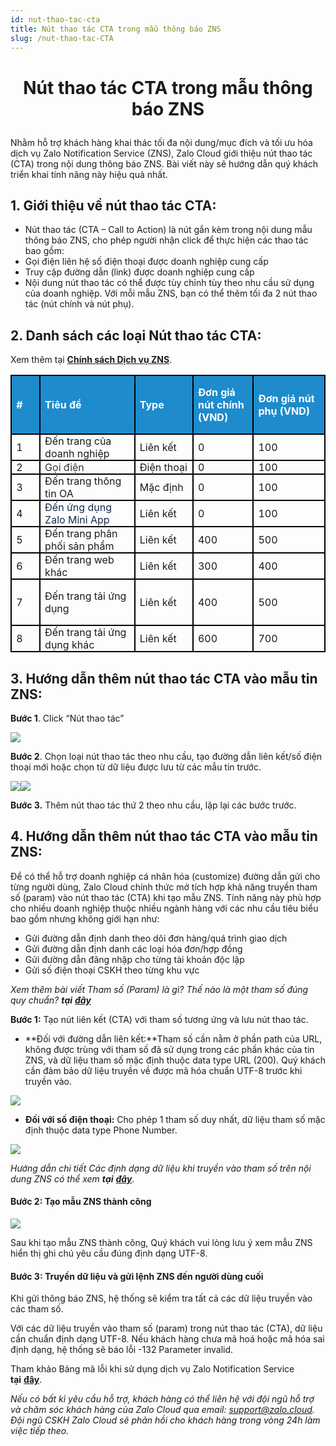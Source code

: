 ```yaml
---
id: nut-thao-tac-cta
title: Nút thao tác CTA trong mẫu thông báo ZNS
slug: /nut-thao-tac-CTA
---
```


# <p align="center">Nút thao tác CTA trong mẫu thông báo ZNS</p>

Nhằm hỗ trợ khách hàng khai thác tối đa nội dung/mục đích và tối ưu hóa dịch vụ Zalo Notification Service (ZNS), Zalo Cloud giới thiệu nút thao tác (CTA) trong nội dung thông báo ZNS. Bài viết này sẽ hướng dẫn quý khách triển khai tính năng này hiệu quả nhất.

## 1. **Giới thiệu về nút thao tác CTA:**

- Nút thao tác (CTA – Call to Action) là nút gắn kèm trong nội dung mẫu thông báo ZNS, cho phép người nhận click để thực hiện các thao tác bao gồm:
- Gọi điện liên hệ số điện thoại được doanh nghiệp cung cấp
- Truy cập đường dẫn (link) được doanh nghiệp cung cấp
- Nội dung nút thao tác có thể được tùy chỉnh tùy theo nhu cầu sử dụng của doanh nghiệp. Với mỗi mẫu ZNS, bạn có thể thêm tối đa 2 nút thao tác (nút chính và nút phụ).

## 2. **Danh sách các loại Nút thao tác CTA:**

Xem thêm tại [**Chính sách Dịch vụ ZNS**](https://zalo.cloud/terms).

<table style=";"><tbody><tr><td style="background-color:#1E8BCD;border:1.5pt solid black;height:15.0pt;padding:0in 5.4pt;width:35.25pt;"><p style="margin-left:0in;"><span style="color:white;"><strong>#</strong></span></p></td><td style="background-color:#1E8BCD;border-bottom-style:solid;border-color:black;border-left-style:none;border-right-style:solid;border-top-style:solid;border-width:1.5pt;height:15.0pt;padding:0in 5.4pt;width:158.55pt;"><p style="margin-left:0in;"><span style="color:white;"><strong>Tiêu đề</strong></span></p></td><td style="background-color:#1E8BCD;border-bottom-style:solid;border-color:black;border-left-style:none;border-right-style:solid;border-top-style:solid;border-width:1.5pt;height:15.0pt;padding:0in 5.4pt;width:83.5pt;"><p style="margin-left:0in;"><span style="color:white;"><strong>Type</strong></span></p></td><td style="background-color:#1E8BCD;border-bottom-style:solid;border-color:black;border-left-style:none;border-right-style:solid;border-top-style:solid;border-width:1.5pt;height:15.0pt;padding:0in 5.4pt;width:81.95pt;"><p style="margin-left:0in;"><span style="color:white;"><strong>Đơn giá nút chính (VND)</strong></span></p></td><td style="background-color:#1E8BCD;border-bottom-style:solid;border-color:black;border-left-style:none;border-right-style:solid;border-top-style:solid;border-width:1.5pt;height:15.0pt;padding:0in 5.4pt;width:1.5in;"><p style="margin-left:0in;"><span style="color:white;"><strong>Đơn giá nút phụ (VND)</strong></span></p></td></tr><tr><td style="border-bottom-style:solid;border-color:black;border-left-style:solid;border-right-style:solid;border-top-style:none;border-width:1.5pt;height:15.0pt;padding:0in 5.4pt;width:35.25pt;">1</td><td style="border-bottom:1.5pt solid black;border-left-style:none;border-right:1.5pt solid black;border-top-style:none;height:15.0pt;padding:0in 5.4pt;width:158.55pt;">Đến trang của doanh nghiệp</td><td style="border-bottom:1.5pt solid black;border-left-style:none;border-right:1.5pt solid black;border-top-style:none;height:15.0pt;padding:0in 5.4pt;width:83.5pt;">Liên kết</td><td style="border-bottom:1.5pt solid black;border-left-style:none;border-right:1.5pt solid black;border-top-style:none;height:15.0pt;padding:0in 5.4pt;width:81.95pt;">0</td><td style="border-bottom:1.5pt solid black;border-left-style:none;border-right:1.5pt solid black;border-top-style:none;height:15.0pt;padding:0in 5.4pt;width:1.5in;">100</td></tr><tr><td style="border-bottom-style:solid;border-color:black;border-left-style:solid;border-right-style:solid;border-top-style:none;border-width:1.5pt;height:15.0pt;padding:0in 5.4pt;width:35.25pt;">2</td><td style="border-bottom:1.5pt solid black;border-left-style:none;border-right:1.5pt solid black;border-top-style:none;height:15.0pt;padding:0in 5.4pt;width:158.55pt;"><span style="color:#37352F;">Gọi điện</span></td><td style="border-bottom:1.5pt solid black;border-left-style:none;border-right:1.5pt solid black;border-top-style:none;height:15.0pt;padding:0in 5.4pt;width:83.5pt;">Điện thoại</td><td style="border-bottom:1.5pt solid black;border-left-style:none;border-right:1.5pt solid black;border-top-style:none;height:15.0pt;padding:0in 5.4pt;width:81.95pt;">0</td><td style="border-bottom:1.5pt solid black;border-left-style:none;border-right:1.5pt solid black;border-top-style:none;height:15.0pt;padding:0in 5.4pt;width:1.5in;">100</td></tr><tr><td style="border-bottom-style:solid;border-color:black;border-left-style:solid;border-right-style:solid;border-top-style:none;border-width:1.5pt;height:15.0pt;padding:0in 5.4pt;width:35.25pt;">3</td><td style="border-bottom:1.5pt solid black;border-left-style:none;border-right:1.5pt solid black;border-top-style:none;height:15.0pt;padding:0in 5.4pt;width:158.55pt;">Đến trang thông tin OA</td><td style="border-bottom:1.5pt solid black;border-left-style:none;border-right:1.5pt solid black;border-top-style:none;height:15.0pt;padding:0in 5.4pt;width:83.5pt;">Mặc định</td><td style="border-bottom:1.5pt solid black;border-left-style:none;border-right:1.5pt solid black;border-top-style:none;height:15.0pt;padding:0in 5.4pt;width:81.95pt;">0</td><td style="border-bottom:1.5pt solid black;border-left-style:none;border-right:1.5pt solid black;border-top-style:none;height:15.0pt;padding:0in 5.4pt;width:1.5in;">100</td></tr><tr><td style="border-bottom-style:solid;border-color:black;border-left-style:solid;border-right-style:solid;border-top-style:none;border-width:1.5pt;height:15.0pt;padding:0in 5.4pt;width:35.25pt;">4</td><td style="border-bottom:1.5pt solid black;border-left-style:none;border-right:1.5pt solid black;border-top-style:none;height:15.0pt;padding:0in 5.4pt;width:158.55pt;"><span style="color:#172B4D;">Đến ứng dụng Zalo Mini App</span></td><td style="border-bottom:1.5pt solid black;border-left-style:none;border-right:1.5pt solid black;border-top-style:none;height:15.0pt;padding:0in 5.4pt;width:83.5pt;">Liên kết</td><td style="border-bottom:1.5pt solid black;border-left-style:none;border-right:1.5pt solid black;border-top-style:none;height:15.0pt;padding:0in 5.4pt;width:81.95pt;">0</td><td style="border-bottom:1.5pt solid black;border-left-style:none;border-right:1.5pt solid black;border-top-style:none;height:15.0pt;padding:0in 5.4pt;width:1.5in;">100</td></tr><tr><td style="border-bottom-style:solid;border-color:black;border-left-style:solid;border-right-style:solid;border-top-style:none;border-width:1.5pt;height:15.0pt;padding:0in 5.4pt;width:35.25pt;">5</td><td style="border-bottom:1.5pt solid black;border-left-style:none;border-right:1.5pt solid black;border-top-style:none;height:15.0pt;padding:0in 5.4pt;width:158.55pt;">Đến trang phân phối sản phẩm</td><td style="border-bottom:1.5pt solid black;border-left-style:none;border-right:1.5pt solid black;border-top-style:none;height:15.0pt;padding:0in 5.4pt;width:83.5pt;">Liên kết</td><td style="border-bottom:1.5pt solid black;border-left-style:none;border-right:1.5pt solid black;border-top-style:none;height:15.0pt;padding:0in 5.4pt;width:81.95pt;">400</td><td style="border-bottom:1.5pt solid black;border-left-style:none;border-right:1.5pt solid black;border-top-style:none;height:15.0pt;padding:0in 5.4pt;width:1.5in;">500</td></tr><tr><td style="border-bottom-style:solid;border-color:black;border-left-style:solid;border-right-style:solid;border-top-style:none;border-width:1.5pt;height:15.0pt;padding:0in 5.4pt;width:35.25pt;">6</td><td style="border-bottom:1.5pt solid black;border-left-style:none;border-right:1.5pt solid black;border-top-style:none;height:15.0pt;padding:0in 5.4pt;width:158.55pt;">Đến trang web khác</td><td style="border-bottom:1.5pt solid black;border-left-style:none;border-right:1.5pt solid black;border-top-style:none;height:15.0pt;padding:0in 5.4pt;width:83.5pt;">Liên kết</td><td style="border-bottom:1.5pt solid black;border-left-style:none;border-right:1.5pt solid black;border-top-style:none;height:15.0pt;padding:0in 5.4pt;width:81.95pt;">300</td><td style="border-bottom:1.5pt solid black;border-left-style:none;border-right:1.5pt solid black;border-top-style:none;height:15.0pt;padding:0in 5.4pt;width:1.5in;">400</td></tr><tr><td style="border-bottom-style:solid;border-color:black;border-left-style:solid;border-right-style:solid;border-top-style:none;border-width:1.5pt;height:15.0pt;padding:0in 5.4pt;width:35.25pt;">7</td><td style="border-bottom:1.5pt solid black;border-left-style:none;border-right:1.5pt solid black;border-top-style:none;height:15.0pt;padding:0in 5.4pt;width:158.55pt;"><p style="margin-left:0in;">Đến trang tải ứng dụng</p></td><td style="border-bottom:1.5pt solid black;border-left-style:none;border-right:1.5pt solid black;border-top-style:none;height:15.0pt;padding:0in 5.4pt;width:83.5pt;">Liên kết</td><td style="border-bottom:1.5pt solid black;border-left-style:none;border-right:1.5pt solid black;border-top-style:none;height:15.0pt;padding:0in 5.4pt;width:81.95pt;">400</td><td style="border-bottom:1.5pt solid black;border-left-style:none;border-right:1.5pt solid black;border-top-style:none;height:15.0pt;padding:0in 5.4pt;width:1.5in;">500</td></tr><tr><td style="border-bottom-style:solid;border-color:black;border-left-style:solid;border-right-style:solid;border-top-style:none;border-width:1.5pt;height:15.0pt;padding:0in 5.4pt;width:35.25pt;">8</td><td style="border-bottom:1.5pt solid black;border-left-style:none;border-right:1.5pt solid black;border-top-style:none;height:15.0pt;padding:0in 5.4pt;width:158.55pt;">Đến trang tải ứng dụng khác</td><td style="border-bottom:1.5pt solid black;border-left-style:none;border-right:1.5pt solid black;border-top-style:none;height:15.0pt;padding:0in 5.4pt;width:83.5pt;">Liên kết</td><td style="border-bottom:1.5pt solid black;border-left-style:none;border-right:1.5pt solid black;border-top-style:none;height:15.0pt;padding:0in 5.4pt;width:81.95pt;">600</td><td style="border-bottom:1.5pt solid black;border-left-style:none;border-right:1.5pt solid black;border-top-style:none;height:15.0pt;padding:0in 5.4pt;width:1.5in;">700</td></tr></tbody></table>

## **3. Hướng dẫn thêm nút thao tác CTA vào mẫu tin ZNS:**

**Bước 1**. Click “Nút thao tác”

![](https://stc-oa.zdn.vn/uploads/bfe768988a96aa7ae48342d4bbc291f3.png)

**Bước 2**. Chọn loại nút thao tác theo nhu cầu, tạo đường dẫn liên kết/số điện thoại mới hoặc chọn từ dữ liệu được lưu từ các mẫu tin trước.

![](https://stc-oa.zdn.vn/uploads/dfd56562f95d1b90711a229c0e3e39b2.png)![](https://stc-oa.zdn.vn/uploads/698375db0e36889aed016298c1327dee.png)

**Bước 3.** Thêm nút thao tác thứ 2 theo nhu cầu, lặp lại các bước trước.

## **4. Hướng dẫn thêm nút thao tác CTA vào mẫu tin ZNS:**

Để có thể hỗ trợ doanh nghiệp cá nhân hóa (customize) đường dẫn gửi cho từng người dùng, Zalo Cloud chính thức mở tích hợp khả năng truyền tham số (param) vào nút thao tác (CTA) khi tạo mẫu ZNS. Tính năng này phù hợp cho nhiều doanh nghiệp thuộc nhiều ngành hàng với các nhu cầu tiêu biểu bao gồm nhưng không giới hạn như:

- Gửi đường dẫn định danh theo dõi đơn hàng/quá trình giao dịch
- Gửi đường dẫn định danh các loại hóa đơn/hợp đồng
- Gửi đường dẫn đăng nhập cho từng tài khoản độc lập
- Gửi số điện thoại CSKH theo từng khu vực

_Xem thêm bài viết Tham số (Param) là gì? Thế nào là một tham số đúng quy chuẩn?_ **_tại_** [_**đây**_](https://zalo.cloud/blog/tham-so-param-la-gi-the-nao-la-mot-tham-so-dung-quy-chuan-/4kuprg64gyz88qewg)

**Bước 1:** Tạo nút liên kết (CTA) với tham số tương ứng và lưu nút thao tác.

- **Đối với đường dẫn liên kết:**Tham số cần nằm ở phần path của URL, không được trùng với tham số đã sử dụng trong các phần khác của tin ZNS, và dữ liệu tham số mặc định thuộc data type URL (200). Quý khách cần đảm bảo dữ liệu truyền về được mã hóa chuẩn UTF-8 trước khi truyền vào.

![](https://stc-oa.zdn.vn/uploads/2491f598361639034facc83b0b157ec5.png)

- **Đối với số điện thoại:** Cho phép 1 tham số duy nhất, dữ liệu tham số mặc định thuộc data type Phone Number.

![](https://stc-oa.zdn.vn/uploads/32d1c365f4e8bcd2a20879a24d960ff3.png)

_Hướng dẫn chi tiết Các định dạng dữ liệu khi truyền vào tham số trên nội dung ZNS có thể xem_ **_tại_** [_**đây**_](https://zalo.cloud/blog/cac-dinh-dang-du-lieu-khi-truyen-vao-tham-so-tren-noi-dung-zns/9gubbkay4yyrng86a)_._

#### **Bước 2:** Tạo mẫu ZNS thành công 

![](https://stc-oa.zdn.vn/uploads/1f135d505e68a7b7d58e96257546aeef.png)

Sau khi tạo mẫu ZNS thành công, Quý khách vui lòng lưu ý xem mẫu ZNS hiển thị ghi chú yêu cầu đúng định dạng UTF-8.

#### **Bước 3:** Truyền dữ liệu và gửi lệnh ZNS đến người dùng cuối 

Khi gửi thông báo ZNS, hệ thống sẽ kiểm tra tất cả các dữ liệu truyền vào các tham số.

Với các dữ liệu truyền vào tham số (param) trong nút thao tác (CTA), dữ liệu cần chuẩn định dạng UTF-8. Nếu khách hàng chưa mã hoá hoặc mã hóa sai định dạng, hệ thống sẽ báo lỗi -132 Parameter invalid.

Tham khảo Bảng mã lỗi khi sử dụng dịch vụ Zalo Notification Service **tại** [**đây**](https://developers.zalo.me/docs/api/zalo-notification-service-api/phu-luc/bang-ma-loi-post-5233).

_Nếu có bất kì yêu cầu hỗ trợ, khách hàng có thể liên hệ với đội ngũ hỗ trợ và chăm sóc khách hàng của Zalo Cloud qua email:_ [_support@zalo.cloud_](mailto:support@zalo.cloud)_. Đội ngũ CSKH Zalo Cloud sẽ phản hồi cho khách hàng trong vòng 24h làm việc tiếp theo._
